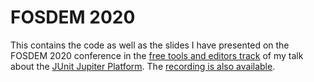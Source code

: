 # FOSDEM 2020

This contains the code as well as the slides I have presented on the
FOSDEM 2020 conference in the [free tools and editors track][1]
of my talk about the [JUnit Jupiter Platform][2]. The [recording
is also available][3].


[1]: https://fosdem.org/2020/schedule/track/free\_tools\_and\_editors/
[2]: https://fosdem.org/2020/schedule/event/junitjupiter/
[3]: https://video.fosdem.org/2020/UD2.119/junitjupiter.mp4


